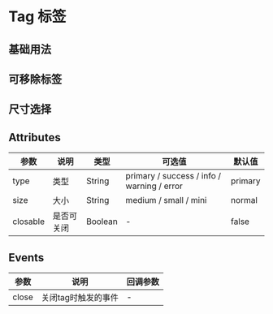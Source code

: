 
# Tag 标签

## 基础用法
 <m-tag />

## 可移除标签
<m-tag-remove />

## 尺寸选择
<m-tag-size />

## Attributes

| 参数      | 说明          | 类型      | 可选值                           | 默认值  |
|---------- |-------------- |---------- |--------------------------------  |-------- |
| type | 类型 | String | primary / success / info / warning / error | primary |
| size | 大小 | String | medium / small / mini | normal |
| closable | 是否可关闭 | Boolean | - | false |

## Events

| 参数      | 说明          | 回调参数 |
|---------- |-------------- |---------- |
| close | 关闭tag时触发的事件 | - |